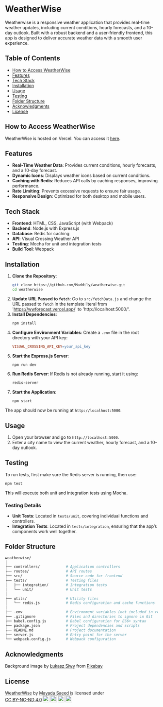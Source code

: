 # WeatherWise
Weatherwise is a responsive weather application that provides real-time weather updates, including current conditions, hourly forecasts, and a 10-day outlook. Built with a robust backend and a user-friendly frontend, this app is designed to deliver accurate weather data with a smooth user experience.

## Table of Contents
- [How to Access WeatherWise](#how-to-access)
- [Features](#features)
- [Tech Stack](#tech-stack)
- [Installation](#installation)
- [Usage](#usage)
- [Testing](#testing)
- [Folder Structure](#folder-structure)
- [Acknowledgments](#acknowledgments)
- [License](#license)

## How to Access WeatherWise
WeatherWise is hosted on Vercel. You can access it [here](https://wwforecast.vercel.app/).

## Features
- **Real-Time Weather Data**: Provides current conditions, hourly forecasts, and a 10-day forecast.
- **Dynamic Icons**: Displays weather icons based on current conditions.
- **Caching with Redis**: Reduces API calls by caching responses, improving performance.
- **Rate Limiting**: Prevents excessive requests to ensure fair usage.
- **Responsive Design**: Optimized for both desktop and mobile users.

## Tech Stack
- **Frontend**: HTML, CSS, JavaScript (with Webpack)
- **Backend**: Node.js with Express.js
- **Database**: Redis for caching
- **API**: Visual Crossing Weather API
- **Testing**: Mocha for unit and integration tests
- **Build Tool**: Webpack

## Installation
1. **Clone the Repository**:
    ```bash
    git clone https://github.com/Maddily/weatherwise.git
    cd weatherwise
    ```
2. **Update URL Passed to `fetch`**:
    Go to `src/fetchData.js` and change the URL passed to `fetch` in the template literal from 'https://wwforecast.vercel.app/' to 'http://localhost:5000/'.
3. **Install Dependencies**:
    ```bash
    npm install
    ```
4. **Configure Environment Variables**: Create a `.env` file in the root directory with your API key:
    ```makefile
    VISUAL_CROSSING_API_KEY=your_api_key
    ```
5. **Start the Express.js Server**:
    ```bash
    npm run dev
    ```
6. **Run Redis Server**: If Redis is not already running, start it using:
    ```bash
    redis-server
    ```
7. **Start the Application**:
    ```bash
    npm start
    ```
The app should now be running at `http://localhost:5000`.

## Usage
1. Open your browser and go to `http://localhost:5000`.
2. Enter a city name to view the current weather, hourly forecast, and a 10-day outlook.

## Testing
To run tests, first make sure the Redis server is running, then use:
```bash
npm test
```
This will execute both unit and integration tests using Mocha.

### Testing Details
- **Unit Tests**: Located in `tests/unit`, covering individual functions and controllers.
- **Integration Tests**: Located in `tests/integration`, ensuring that the app’s components work well together.

## Folder Structure
```bash
weatherwise/
│
├── controllers/            # Application controllers
├── routes/                 # API routes
├── src/                    # Source code for frontend
├── tests/                  # Testing files
│   ├── integration/        # Integration tests
│   └── unit/               # Unit tests
│
├── utils/                  # Utility files
│   └── redis.js            # Redis configuration and cache functions
│
├── .env                    # Environment variables (not included in repo)
├── .gitignore              # Files and directories to ignore in Git
├── babel.config.js         # Babel configuration for ES6+ syntax
├── package.json            # Project dependencies and scripts
├── README.md               # Project documentation
├── server.js               # Entry point for the server
└── webpack.config.js       # Webpack configuration

```

## Acknowledgments
Background image by <a href="https://pixabay.com/users/lucasgrey-679745/?utm_source=link-attribution&utm_medium=referral&utm_campaign=image&utm_content=4032775">Łukasz Siwy</a> from <a href="https://pixabay.com//?utm_source=link-attribution&utm_medium=referral&utm_campaign=image&utm_content=4032775">Pixabay</a>

## License
<p xmlns:cc="http://creativecommons.org/ns#" xmlns:dct="http://purl.org/dc/terms/"><a property="dct:title" rel="cc:attributionURL" href="https://github.com/Maddily/weatherwise">WeatherWise</a> by <a rel="cc:attributionURL dct:creator" property="cc:attributionName" href="https://github.com/Maddily">Mayada Saeed</a> is licensed under <a href="https://creativecommons.org/licenses/by-nc-nd/4.0/?ref=chooser-v1" target="_blank" rel="license noopener noreferrer" style="display:inline-block;">CC BY-NC-ND 4.0<img style="height:22px!important;margin-left:3px;vertical-align:text-bottom;" src="https://mirrors.creativecommons.org/presskit/icons/cc.svg?ref=chooser-v1" alt=""><img style="height:22px!important;margin-left:3px;vertical-align:text-bottom;" src="https://mirrors.creativecommons.org/presskit/icons/by.svg?ref=chooser-v1" alt=""><img style="height:22px!important;margin-left:3px;vertical-align:text-bottom;" src="https://mirrors.creativecommons.org/presskit/icons/nc.svg?ref=chooser-v1" alt=""><img style="height:22px!important;margin-left:3px;vertical-align:text-bottom;" src="https://mirrors.creativecommons.org/presskit/icons/nd.svg?ref=chooser-v1" alt=""></a></p>
